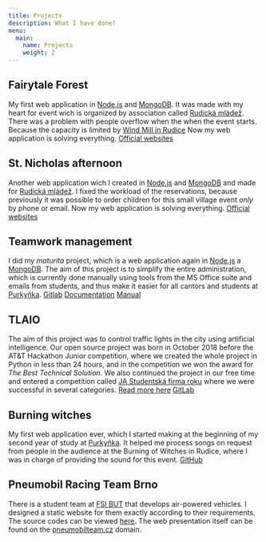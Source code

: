 ```yaml
---
title: Projects
description: What I have done?
menu:
  main:
    name: Projects
    weight: 2
---
```


## Fairytale Forest

My first web application in [Node.js](https://nodejs.org/) and [MongoDB](https://www.mongodb.com/). It was made with my heart for event wich is organized by association called [Rudická mládež](https://rudickamladez.cz). There was a problem with people overflow when the when the event starts. Because the capacity is limited by [Wind Mill in Rudice](http://www.rudice.cz/index.php?page=informacni-stredisko) Now my web application is solving everything. [Official websites](https://pohles.rudickamladez.cz/)

## St. Nicholas afternoon

Another web application wich I created in [Node.js](https://nodejs.org/) and [MongoDB](https://www.mongodb.com/) and made for [Rudická mládež](https://rudickamladez.cz). I fixed the workload of the reservations, because previously it was possible to order children for this small village event *only* by phone or email. Now my web application is solving everything. [Official websites](https://mikulas.rudickamladez.cz/)

## Teamwork management

I did my *maturita* project, which is a web application again in [Node.js](https://nodejs.org/) a [MongoDB](https://www.mongodb.com/). The aim of this project is to simplify the entire administration, which is currently done manually using tools from the MS Office suite and emails from students, and thus make it easier for all cantors and students at [Purkyňka](https://www.sspbrno.cz/). [Gitlab](https://gitlab.com/matuska.lukas/teamwork-sspbrno/) [Documentation](/matpra.pdf) [Manual](/matpraman.pdf)

## TLAIO

The aim of this project was to control traffic lights in the city using artificial intelligence. Our open source project was born in October 2018 before the AT&T Hackathon Junior competition, where we created the whole project in Python in less than 24 hours, and in the competition we won the award for *The Best Technical Solution*. We also continued the project in our free time and entered a competition called [JA Studentská firma roku](https://jaczech.org/programy-ja-czech/st%C5%99edn%C3%AD-a-vy%C5%A1%C5%A1%C3%AD-odborn%C3%A9-%C5%A1koly/ja-studentsk%C3%A1-firma/) where we were successful in several categories. [Read more here](https://jaczech.org/novinky/posts/2019/april/v%C3%BDherci-sout%C4%9B%C5%BEn%C3%ADho-veletrhu-ja-studentsk%C3%A1-firma-roku-2019/) [GitLab](https://gitlab.com/re_new/TLAIO)

## Burning witches

My first web application ever, which I started making at the beginning of my second year of study at [Purkyňka](https://www.sspbrno.cz/). It helped me process songs on request from people in the audience at the Burning of Witches in Rudice, where I was in charge of providing the sound for this event. [GitHub](https://github.com/lukynmatuska/CarodkyRC)

## Pneumobil Racing Team Brno

There is a student team at [FSI BUT](https://www.fme.vutbr.cz/en/) that develops air-powered vehicles.
I designed a static website for them exactly according to their requirements.
The source codes can be viewed [here](https://github.com/lukynmatuska/pneumobilteam.cz).
The web presentation itself can be found on the [pneumobilteam.cz](https://pneumobilteam.cz/) domain.
